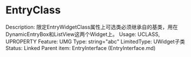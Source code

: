# EntryClass

Description: 限定EntryWidgetClass属性上可选类必须继承自的基类，用在DynamicEntryBox和ListView这两个Widget上。
Usage: UCLASS, UPROPERTY
Feature: UMG
Type: string="abc"
LimitedType: UWidget子类
Status: Linked
Parent item: EntryInterface (EntryInterface.md)